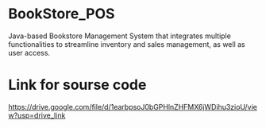 # BookStore_POS
Java-based Bookstore Management System that integrates multiple functionalities to streamline inventory and sales management, as well as user access.
# Link for sourse code
https://drive.google.com/file/d/1earbpsoJ0bGPHlnZHFMX6jWDihu3zioU/view?usp=drive_link
